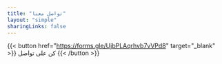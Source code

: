 ```yaml
---
title: "تواصل معنا"
layout: "simple"
sharingLinks: false
---
```


{{< button href="https://forms.gle/UjbPLAqrhvb7vVPd8" target="_blank" >}}
كن على تواصل
{{< /button >}}